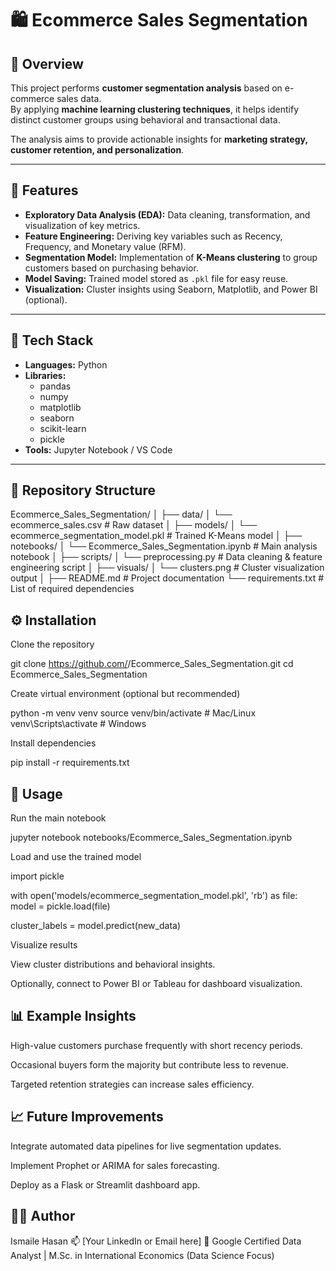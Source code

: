 
# 🛍️ Ecommerce Sales Segmentation  

## 📖 Overview  
This project performs **customer segmentation analysis** based on e-commerce sales data.  
By applying **machine learning clustering techniques**, it helps identify distinct customer groups using behavioral and transactional data.  

The analysis aims to provide actionable insights for **marketing strategy, customer retention, and personalization**.

---

## 🚀 Features  
- **Exploratory Data Analysis (EDA):** Data cleaning, transformation, and visualization of key metrics.  
- **Feature Engineering:** Deriving key variables such as Recency, Frequency, and Monetary value (RFM).  
- **Segmentation Model:** Implementation of **K-Means clustering** to group customers based on purchasing behavior.  
- **Model Saving:** Trained model stored as `.pkl` file for easy reuse.  
- **Visualization:** Cluster insights using Seaborn, Matplotlib, and Power BI (optional).  

---

## 🧠 Tech Stack  
- **Languages:** Python  
- **Libraries:**  
  - pandas  
  - numpy  
  - matplotlib  
  - seaborn  
  - scikit-learn  
  - pickle  
- **Tools:** Jupyter Notebook / VS Code  

---

## 📂 Repository Structure  
Ecommerce_Sales_Segmentation/
│
├── data/
│ └── ecommerce_sales.csv # Raw dataset
│
├── models/
│ └── ecommerce_segmentation_model.pkl # Trained K-Means model
│
├── notebooks/
│ └── Ecommerce_Sales_Segmentation.ipynb # Main analysis notebook
│
├── scripts/
│ └── preprocessing.py # Data cleaning & feature engineering script
│
├── visuals/
│ └── clusters.png # Cluster visualization output
│
├── README.md # Project documentation
└── requirements.txt # List of required dependencies

## ⚙️ Installation

Clone the repository

git clone https://github.com/<your-username>/Ecommerce_Sales_Segmentation.git
cd Ecommerce_Sales_Segmentation


Create virtual environment (optional but recommended)

python -m venv venv
source venv/bin/activate     # Mac/Linux
venv\Scripts\activate        # Windows


Install dependencies

pip install -r requirements.txt

## 🧩 Usage

Run the main notebook

jupyter notebook notebooks/Ecommerce_Sales_Segmentation.ipynb


Load and use the trained model

import pickle

with open('models/ecommerce_segmentation_model.pkl', 'rb') as file:
    model = pickle.load(file)

cluster_labels = model.predict(new_data)


Visualize results

View cluster distributions and behavioral insights.

Optionally, connect to Power BI or Tableau for dashboard visualization.

## 📊 Example Insights

High-value customers purchase frequently with short recency periods.

Occasional buyers form the majority but contribute less to revenue.

Targeted retention strategies can increase sales efficiency.

## 📈 Future Improvements

Integrate automated data pipelines for live segmentation updates.

Implement Prophet or ARIMA for sales forecasting.

Deploy as a Flask or Streamlit dashboard app.

## 👨‍💻 Author

Ismaile Hasan
📫 [Your LinkedIn or Email here]
🧠 Google Certified Data Analyst | M.Sc. in International Economics (Data Science Focus)